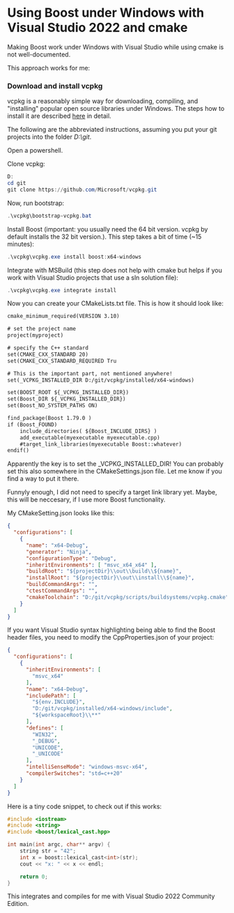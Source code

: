 
# Using Boost under Windows with Visual Studio 2022 and cmake

Making Boost work under Windows with Visual Studio while using cmake is not well-documented. 

This approach works for me:

### Download and install vcpkg

vcpkg is a reasonably simple way for downloading, compiling, and "installing" popular open source libraries under Windows.
The steps how to install it are described [here](https://vcpkg.io/en/getting-started.html 'vcpkg install page') in detail.

The following are the abbreviated instructions, assuming you put your git projects into the folder _D:\git_.

Open a powershell.

Clone vcpkg:
```powershell
D:
cd git
git clone https://github.com/Microsoft/vcpkg.git
```

Now, run bootstrap:
```powershell
.\vcpkg\bootstrap-vcpkg.bat
```

Install Boost (important: you usually need the 64 bit version. vcpkg by default installs the 32 bit version.). This step takes a bit of time (~15 minutes):
```powershell
.\vcpkg\vcpkg.exe install boost:x64-windows
```

Integrate with MSBuild (this step does not help with cmake but helps if you work with Visual Studio projects that use a sln solution file):
```powershell
.\vcpkg\vcpkg.exe integrate install
```

Now you can create your CMakeLists.txt file. This is how it should look like:
```CMakeLists.txt
cmake_minimum_required(VERSION 3.10)

# set the project name
project(myproject)

# specify the C++ standard
set(CMAKE_CXX_STANDARD 20)
set(CMAKE_CXX_STANDARD_REQUIRED Tru

# This is the important part, not mentioned anywhere!
set(_VCPKG_INSTALLED_DIR D:/git/vcpkg/installed/x64-windows)

set(BOOST_ROOT ${_VCPKG_INSTALLED_DIR})
set(Boost_DIR ${_VCPKG_INSTALLED_DIR})
set(Boost_NO_SYSTEM_PATHS ON)

find_package(Boost 1.79.0 )
if (Boost_FOUND)
	include_directories( ${Boost_INCLUDE_DIRS} )
	add_executable(myexecutable myexecutable.cpp)
	#target_link_libraries(myexecutable Boost::whatever)
endif()
```

Apparently the key is to set the _VCPKG_INSTALLED_DIR! You can probably set this also somewhere in the CMakeSettings.json file. Let me know if you
find a way to put it there.

Funnyly enough, I did not need to specify a target link library yet. Maybe, this will be neccesary, if I use more Boost functionality.

My CMakeSetting.json looks like this:
```json
{
  "configurations": [
    {
      "name": "x64-Debug",
      "generator": "Ninja",
      "configurationType": "Debug",
      "inheritEnvironments": [ "msvc_x64_x64" ],
      "buildRoot": "${projectDir}\\out\\build\\${name}",
      "installRoot": "${projectDir}\\out\\install\\${name}",
      "buildCommandArgs": "",
      "ctestCommandArgs": "",
      "cmakeToolchain": "D:/git/vcpkg/scripts/buildsystems/vcpkg.cmake"
    }
  ]
}
```

If you want Visual Studio syntax highlighting being able to find the Boost header files, you need to modify the CppProperties.json of your project:
```json
{
  "configurations": [
    {
      "inheritEnvironments": [
        "msvc_x64"
      ],
      "name": "x64-Debug",
      "includePath": [
        "${env.INCLUDE}",
        "D:/git/vcpkg/installed/x64-windows/include",
        "${workspaceRoot}\\**"
      ],
      "defines": [
        "WIN32",
        "_DEBUG",
        "UNICODE",
        "_UNICODE"
      ],
      "intelliSenseMode": "windows-msvc-x64",
      "compilerSwitches": "std=c++20"
    }
  ]
}
```

Here is a tiny code snippet, to check out if this works:
```c++
#include <iostream>
#include <string>
#include <boost/lexical_cast.hpp>

int main(int argc, char** argv) {
	string str = "42";
	int x = boost::lexical_cast<int>(str);
	cout << "x: " << x << endl;

	return 0;
}
```

This integrates and compiles for me with Visual Studio 2022 Community Edition.
